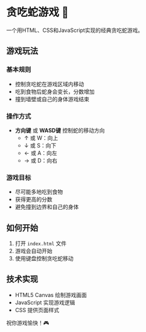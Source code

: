 # 贪吃蛇游戏 🐍

一个用HTML、CSS和JavaScript实现的经典贪吃蛇游戏。

## 游戏玩法

### 基本规则
- 控制贪吃蛇在游戏区域内移动
- 吃到食物后蛇身会变长，分数增加
- 撞到墙壁或自己的身体游戏结束

### 操作方式
- **方向键** 或 **WASD键** 控制蛇的移动方向
  - ↑ 或 W：向上
  - ↓ 或 S：向下  
  - ← 或 A：向左
  - → 或 D：向右

### 游戏目标
- 尽可能多地吃到食物
- 获得更高的分数
- 避免撞到边界和自己的身体

## 如何开始

1. 打开 `index.html` 文件
2. 游戏会自动开始
3. 使用键盘控制贪吃蛇移动

## 技术实现

- HTML5 Canvas 绘制游戏画面
- JavaScript 实现游戏逻辑
- CSS 提供页面样式

祝你游戏愉快！🎮